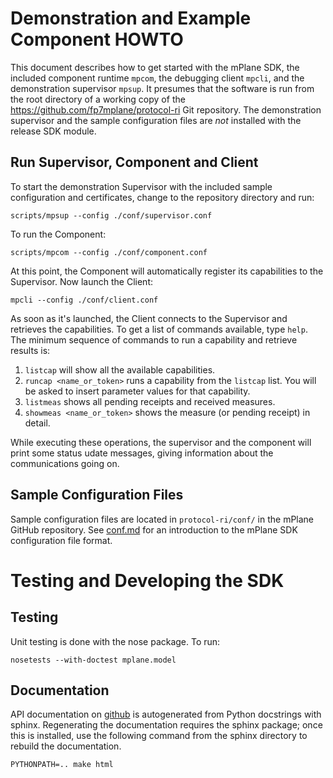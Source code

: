 # Demonstration and Example Component HOWTO

This document describes how to get started with the mPlane SDK, the included component runtime `mpcom`, the debugging client `mpcli`, and the demonstration supervisor `mpsup`. It presumes that the software is run from the root directory of a working copy of the https://github.com/fp7mplane/protocol-ri Git repository. The demonstration supervisor and the sample configuration files are *not* installed with the release SDK module.

## Run Supervisor, Component and Client

To start the demonstration Supervisor with the included sample configuration and certificates, change to the repository directory and run:

```scripts/mpsup --config ./conf/supervisor.conf```

To run the Component:

```scripts/mpcom --config ./conf/component.conf```

At this point, the Component will automatically register its capabilities to the Supervisor. Now launch the Client:

```mpcli --config ./conf/client.conf```

As soon as it's launched, the Client connects to the Supervisor and retrieves the capabilities. To get a list of commands available, type ```help```.
The minimum sequence of commands to run a capability and retrieve results is:

1. ```listcap``` will show all the available capabilities.
2. ```runcap <name_or_token>``` runs a capability from the ```listcap``` list. You will be asked to insert parameter values for that capability.
3. ```listmeas``` shows all pending receipts and received measures.
4. ```showmeas <name_or_token>``` shows the measure (or pending receipt) in detail.

While executing these operations, the supervisor and the component will print some status udate messages, giving information about the communications going on.

## Sample Configuration Files
Sample configuration files are located in ```protocol-ri/conf/``` in the mPlane GitHub repository. See [conf.md](conf.md) for an introduction to the mPlane SDK configuration file format.

# Testing and Developing the SDK

## Testing

Unit testing is done with the nose package. To run:

`nosetests --with-doctest mplane.model`

## Documentation

API documentation on [github](https://fp7mplane.github.io/protocol-ri) is autogenerated from Python docstrings with sphinx. Regenerating the documentation requires the sphinx package; once this is installed, use the following command from the sphinx directory to rebuild the documentation.

`PYTHONPATH=.. make html`
